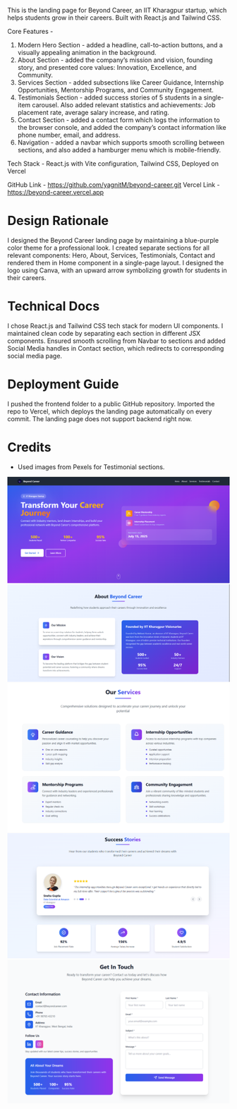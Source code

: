 This is the landing page for Beyond Career, an IIT Kharagpur startup, which helps students grow in their careers.
Built with React.js and Tailwind CSS.

Core Features -
1. Modern Hero Section - added a headline, call-to-action buttons, and a visually appealing animation in the background.
2. About Section - added the company’s mission and vision, founding story, and presented core values: Innovation, Excellence, and Community.
3. Services Section - added subsections like Career Guidance, Internship Opportunities, Mentorship Programs, and Community Engagement.
4. Testimonials Section - added success stories of 5 students in a single-item carousel. Also added relevant statistics and achievements: Job placement rate, average salary increase, and rating.
5. Contact Section - added a contact form which logs the information to the browser console, and added the company’s contact information like phone number, email, and address.
6. Navigation - added a navbar which supports smooth scrolling between sections, and also added a hamburger menu which is mobile-friendly.

Tech Stack - React.js with Vite configuration, Tailwind CSS, Deployed on Vercel

GitHub Link - https://github.com/yagnitM/beyond-career.git
Vercel Link - https://beyond-career.vercel.app

# Design Rationale
I designed the Beyond Career landing page by maintaining a blue-purple color theme for a professional look. I created separate sections for all relevant components: Hero, About, Services, Testimonials, Contact and rendered them in Home component in a single-page layout. I designed the logo using Canva, with an upward arrow symbolizing growth for students in their careers.

# Technical Docs
I chose React.js and Tailwind CSS tech stack for modern UI components. I maintained clean code by separating each section in different JSX components. Ensured smooth scrolling from Navbar to sections and added Social Media handles in Contact section, which redirects to corresponding social media page.

# Deployment Guide
I pushed the frontend folder to a public GitHub repository. Imported the repo to Vercel, which deploys the landing page automatically on every commit. The landing page does not support backend right now.

# Credits
- Used images from Pexels for Testimonial sections.

![alt text](image.png)
![alt text](image-1.png)
![alt text](image-4.png)
![alt text](image-2.png)
![alt text](image-3.png)